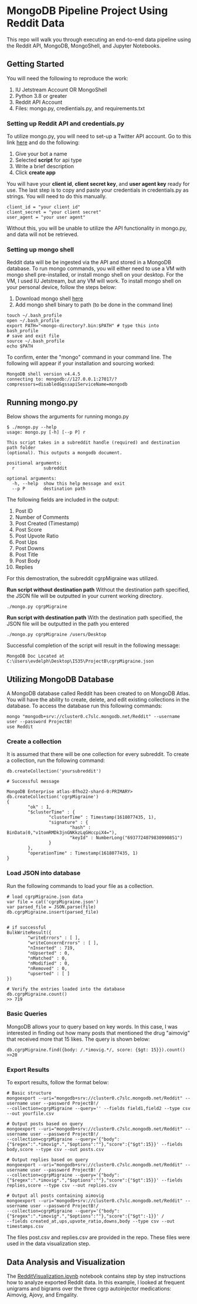 # MongoDB Pipeline Project Using Reddit Data

This repo will walk you through executing an end-to-end data pipeline using the Reddit API, MongoDB, MongoShell, and Jupyter Notebooks. 

## Getting Started

You will need the following to reproduce the work:

1. IU Jetstream Account OR MongoShell
2. Python 3.8 or greater
3. Reddit API Account
4. Files: mongo.py, credientials.py, and requirements.txt

### Setting up Reddit API and credentials.py

To utilize mongo.py, you will need to set-up a Twitter API account. Go to this link  [here](https://www.reddit.com/prefs/apps) and do the following:

1. Give your bot a name
2. Selected **script** for api type
3. Write a brief description
4. Click **create app**

You will have your **client id**, **client secret key**, and **user agent key** ready for use. The last step is to copy and paste your credentials in credentials.py as strings. You will need to do this manually.
```
client_id = "your client id"
client_secret = "your client secret"
user_agent = "your user agent"
```
Without this, you will be unable to utilize the API functionality in mongo.py, and data will not be retrieved.

### Setting up mongo shell

Reddit data will be be ingested via the API and stored in a MongoDB database. To run mongo commands, you will either need to use a VM with mongo shell pre-installed, or install mongo shell on your desktop. For the VM, I used IU Jetstream, but any VM will work. To install mongo shell on your personal device, follow the steps below:

1. Download mongo shell [here](https://www.mongodb.com/try/download/shell)
2. Add mongo shell binary to path (to be done in the command line)
```
touch ~/.bash_profile
open ~/.bash_profile
export PATH="<mongo-directory?.bin:$PATH" # type this into bash_profile
# save and exit file
source ~/.bash_profile
echo $PATH
```

To confirm, enter the "mongo" command in your command line. The following will appear if your installation and sourcing worked:
```
MongoDB shell version v4.4.5
connecting to: mongodb://127.0.0.1:27017/?compressors=disabled&gssapiServiceName=mongodb
```

## Running mongo.py

Below shows the arguments for running mongo.py
```
$ ./mongo.py --help
usage: mongo.py [-h] [--p P] r

This script takes in a subreddit handle (required) and destination path folder
(optional). This outputs a mongodb document.

positional arguments:
  r           subreddit

optional arguments:
  -h, --help  show this help message and exit
  --p P       destination path

```

The following fields are included in the output:

1. Post ID
2. Number of Comments
3. Post Created (Timestamp)
4. Post Score
5. Post Upvote Ratio
6. Post Ups
7. Post Downs
8. Post Title
9. Post Body
10. Replies

For this demostration, the subreddit cgrpMigraine was utilized.

**Run script without destination path**
Without the destination path specified, the JSON file will be outputted in your current working directory.
```
./mongo.py cgrpMigraine
```

**Run script with destination path**
With the destination path specified, the JSON file will be outputted in the path you entered
```
./mongo.py cgrpMigraine /users/Desktop
```

Successful completion of the script will result in the following message:
```
MongoDB Doc Located at C:\Users\evdelph\Desktop\I535\ProjectB\cgrpMigraine.json
```

## Utilizing MongoDB Database
A MongoDB database called Reddit has been created to on MongoDB Atlas. You will have the ability to create, delete, and edit existing collections in the database. To access the database run this following commands:
```
mongo "mongodb+srv://cluster0.c7slc.mongodb.net/Reddit" --username user --password ProjectB!
use Reddit
```
### Create a collection
It is assumed that there will be one collection for every subreddit. To create a collection, run the following command:
```
db.createCollection('yoursubreddit')

# Successful message

MongoDB Enterprise atlas-8fho22-shard-0:PRIMARY> db.createCollection('cgrpMigraine')
{
        "ok" : 1,
        "$clusterTime" : {
                "clusterTime" : Timestamp(1618077435, 1),
                "signature" : {
                        "hash" : BinData(0,"v1tomRMDk3jnGNKkzLqGHccpiX4="),
                        "keyId" : NumberLong("6937724079830990851")
                }
        },
        "operationTime" : Timestamp(1618077435, 1)
}

```

### Load JSON into database
Run the following commands to load your file as a collection.
```
# load cgrpMigraine.json data
var file = cat('cgrpMigraine.json')
var parsed_file = JSON.parse(file)
db.cgrpMigraine.insert(parsed_file)


# if successful
BulkWriteResult({
        "writeErrors" : [ ],
        "writeConcernErrors" : [ ],
        "nInserted" : 719,
        "nUpserted" : 0,
        "nMatched" : 0,
        "nModified" : 0,
        "nRemoved" : 0,
        "upserted" : [ ]
})

# Verify the entries loaded into the database
db.cgrpMigraine.count()
>> 719
```

### Basic Queries
MongoDB allows your to query based on key words. In this case, I was interested in finding out how many posts that mentioned the drug "aimovig" that received more that 15 likes. The query is shown below:
```
db.cgrpMigraine.find({body: /.*imovig.*/, score: {$gt: 15}}).count()
>>20
```
### Export Results
To export results, follow the format below:
```
# Basic structure
mongoexport --uri="mongodb+srv://cluster0.c7slc.mongodb.net/Reddit" --username user --password ProjectB!/
--collection=cgrpMigraine --query='' --fields field1,field2 --type csv --out yourfile.csv

# Output posts based on query
mongoexport --uri="mongodb+srv://cluster0.c7slc.mongodb.net/Reddit" --username user --password ProjectB!/
--collection=cgrpMigraine --query='{"body":{"$regex":".*imovig*.","$options":""},"score":{"$gt":15}}' --fields body,score --type csv --out posts.csv

# Output replies based on query
mongoexport --uri="mongodb+srv://cluster0.c7slc.mongodb.net/Reddit" --username user --password ProjectB! /
--collection=cgrpMigraine --query='{"body":{"$regex":".*imovig*.","$options":""},"score":{"$gt":15}}' --fields replies,score --type csv --out replies.csv

# Output all posts containing aimovig
mongoexport --uri="mongodb+srv://cluster0.c7slc.mongodb.net/Reddit" --username user --password ProjectB!/
--collection=cgrpMigraine --query='{"body":{"$regex":".*imovig*.","$options":""},"score":{"$gt":-1}}' /
--fields created_at,ups,upvote_ratio,downs,body --type csv --out timestamps.csv
```
The files post.csv and replies.csv are provided in the repo. These files were used in the data visualization step.

## Data Analysis and Visualization
The [RedditVisualization.ipynb](https://github.com/evdelph/MongoDB/blob/main/RedditVisualization.ipynb) notebook contains step by step instructions how to analyze exported Reddit data. In this example, I looked at frequent unigrams and bigrams over the three cgrp autoinjector medications: Aimovig, Ajovy, and Emgality.
